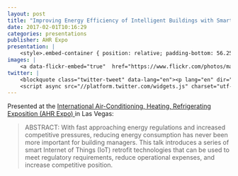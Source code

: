 ```yaml
---
layout: post
title: "Improving Energy Efficiency of Intelligent Buildings with Smart IoT Retrofits"
date: 2017-02-01T10:16:29
categories: presentations
publisher: AHR Expo
presentation: |
    <style>.embed-container { position: relative; padding-bottom: 56.25%; height: 0; overflow: hidden; max-width: 100%; } .embed-container iframe, .embed-container object, .embed-container embed { position: absolute; top: 0; left: 0; width: 100%; height: 100%; }</style><div class='embed-container'><iframe src='//www.slideshare.net/slideshow/embed_code/key/EpP7k60IHa6DmW' width='595' height='485' frameborder='0' marginwidth='0' marginheight='0' scrolling='no' style='border:1px solid #CCC; border-width:1px; margin-bottom:5px; max-width: 100%;' allowfullscreen> </iframe> <div style='margin-bottom:5px'> <strong> <a href='//www.slideshare.net/MarkBenson5/improving-energy-efficiency-of-intelligent-buildings-with-smart-iot-retrofits' title='Improving Energy Efficiency of Intelligent Buildings with Smart IoT Retrofits' target='_blank'>Improving Energy Efficiency of Intelligent Buildings with Smart IoT Retrofits</a> </strong> from <strong><a target='_blank' href='//www.slideshare.net/MarkBenson5'>Mark Benson</a></strong> </div></div>
images: |
    <a data-flickr-embed="true"  href="https://www.flickr.com/photos/markbenson/32646177321/in/dateposted-public/" title="Mark Benson speaking at AHR Expo in Las Vegas, 2017"><img src="https://c1.staticflickr.com/1/686/32646177321_42a5217eb3.jpg" width="500" height="320" alt="Mark Benson speaking at AHR Expo in Las Vegas, 2017"></a><script async src="//embedr.flickr.com/assets/client-code.js" charset="utf-8"></script>
twitter: |
    <blockquote class="twitter-tweet" data-lang="en"><p lang="en" dir="ltr">Excited to announce Exosite CTO Mark Benson will speak about IoT at the AHR Expo in Las Vegas, Feb. 1 <a href="https://t.co/kecFrw8y4H">https://t.co/kecFrw8y4H</a></p>&mdash; Dan McMillan (@DanMcMillan3) <a href="https://twitter.com/DanMcMillan3/status/823929007422980097">January 24, 2017</a></blockquote>
    <script async src="//platform.twitter.com/widgets.js" charset="utf-8"></script>
---
```


Presented at the [International Air-Conditioning, Heating, Refrigerating Exposition (AHR Expo) ][ln1] in Las Vegas:

> ABSTRACT: With fast approaching energy regulations and increased competitive pressures, reducing energy consumption has never been more important for building managers. This talk introduces a series of smart Internet of Things (IoT) retrofit technologies that can be used to meet regulatory requirements, reduce operational expenses, and increase competitive position.

[ln1]: http://ahrexpo.com/ "AHR Expo"


